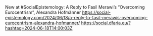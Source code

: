 New at #SocialEpistemology: A Reply to Fasil Merawi’s “Overcoming Eurocentrism”, Alexandra Hofmänner https://social-epistemology.com/2024/06/18/a-reply-to-fasil-merawis-overcoming-eurocentrism-alexandra-hofmanner/ https://social.dfaria.eu/?hashtag=2024-06-18T14:00:03Z